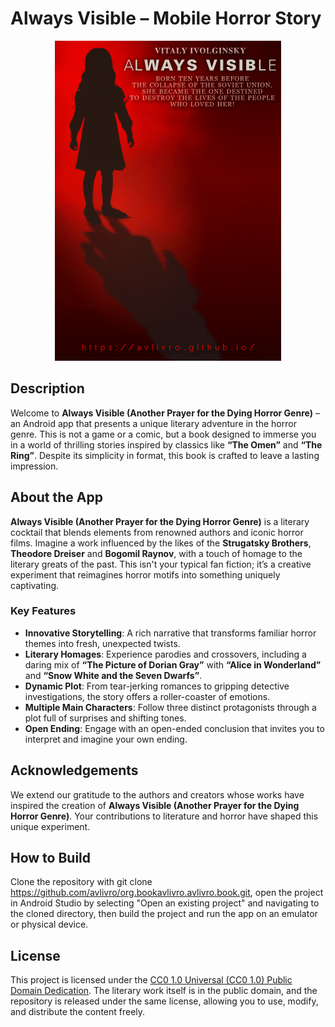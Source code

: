 # Always Visible – Mobile Horror Story

<p align="center">
  <img src="avlivro.png" alt="Always Visible – Mobile Horror Story" />
</p>


## Description

Welcome to **Always Visible (Another Prayer for the Dying Horror Genre)** – an Android app that presents a unique literary adventure in the horror genre. This is not a game or a comic, but a book designed to immerse you in a world of thrilling stories inspired by classics like **“The Omen”** and **“The Ring”**. Despite its simplicity in format, this book is crafted to leave a lasting impression.

## About the App

**Always Visible (Another Prayer for the Dying Horror Genre)** is a literary cocktail that blends elements from renowned authors and iconic horror films. Imagine a work influenced by the likes of the **Strugatsky Brothers**, **Theodore Dreiser** and **Bogomil Raynov**, with a touch of homage to the literary greats of the past. This isn't your typical fan fiction; it’s a creative experiment that reimagines horror motifs into something uniquely captivating.

### Key Features

- **Innovative Storytelling**: A rich narrative that transforms familiar horror themes into fresh, unexpected twists.
- **Literary Homages**: Experience parodies and crossovers, including a daring mix of **“The Picture of Dorian Gray”** with **“Alice in Wonderland”** and **“Snow White and the Seven Dwarfs”**.
- **Dynamic Plot**: From tear-jerking romances to gripping detective investigations, the story offers a roller-coaster of emotions.
- **Multiple Main Characters**: Follow three distinct protagonists through a plot full of surprises and shifting tones.
- **Open Ending**: Engage with an open-ended conclusion that invites you to interpret and imagine your own ending.

## Acknowledgements

We extend our gratitude to the authors and creators whose works have inspired the creation of **Always Visible (Another Prayer for the Dying Horror Genre)**. Your contributions to literature and horror have shaped this unique experiment.

## How to Build

Clone the repository with git clone https://github.com/avlivro/org.bookavlivro.avlivro.book.git, open the project in Android Studio by selecting "Open an existing project" and navigating to the cloned directory, then build the project and run the app on an emulator or physical device.

## License

This project is licensed under the [CC0 1.0 Universal (CC0 1.0) Public Domain Dedication](https://creativecommons.org/publicdomain/zero/1.0/). The literary work itself is in the public domain, and the repository is released under the same license, allowing you to use, modify, and distribute the content freely.
